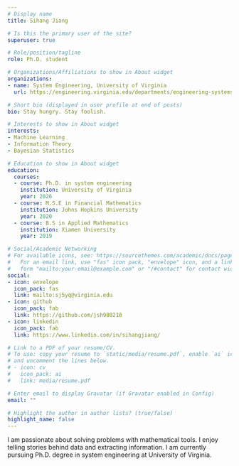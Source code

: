 ```yaml
---
# Display name
title: Sihang Jiang

# Is this the primary user of the site?
superuser: true

# Role/position/tagline
role: Ph.D. student

# Organizations/Affiliations to show in About widget
organizations:
- name: System Engineering, University of Virginia
  url: https://engineering.virginia.edu/departments/engineering-systems-and-environment/academics/systems-engineering

# Short bio (displayed in user profile at end of posts)
bio: Stay hungry. Stay foolish.

# Interests to show in About widget
interests:
- Machine Learning
- Information Theory
- Bayesian Statistics

# Education to show in About widget
education:
  courses:
  - course: Ph.D. in system engineering
    institution: University of Virginia
    year: 2026
  - course: M.S.E in Financial Mathematics
    institution: Johns Hopkins University
    year: 2020
  - course: B.S in Applied Mathematics 
    institution: Xiamen University
    year: 2019

# Social/Academic Networking
# For available icons, see: https://sourcethemes.com/academic/docs/page-builder/#icons
#   For an email link, use "fas" icon pack, "envelope" icon, and a link in the
#   form "mailto:your-email@example.com" or "/#contact" for contact widget.
social:
- icon: envelope
  icon_pack: fas
  link: mailto:sj5yq@virginia.edu
- icon: github
  icon_pack: fab
  link: https://github.com/jsh980210
- icon: linkedin
  icon_pack: fab
  link: https://www.linkedin.com/in/sihangjiang/

# Link to a PDF of your resume/CV.
# To use: copy your resume to `static/media/resume.pdf`, enable `ai` icons in `params.toml`, 
# and uncomment the lines below.
# - icon: cv
#   icon_pack: ai
#   link: media/resume.pdf

# Enter email to display Gravatar (if Gravatar enabled in Config)
email: ""

# Highlight the author in author lists? (true/false)
highlight_name: false
---
```


I am passionate about solving problems with mathematical tools. I enjoy telling stories behind data and extracting information. I am currently pursuing Ph.D. degree in system engineering at University of Virginia.




